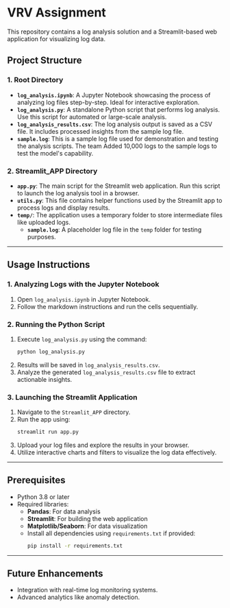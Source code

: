 # VRV Assignment

This repository contains a log analysis solution and a Streamlit-based web application for visualizing log data.

## Project Structure

### 1. Root Directory
- **`log_analysis.ipynb`**: A Jupyter Notebook showcasing the process of analyzing log files step-by-step. Ideal for interactive exploration.
- **`log_analysis.py`**: A standalone Python script that performs log analysis. Use this script for automated or large-scale analysis.
- **`log_analysis_results.csv`**: The log analysis output is saved as a CSV file. It includes processed insights from the sample log file.
- **`sample.log`**: This is a sample log file used for demonstration and testing the analysis scripts. The team Added 10,000 logs to the sample logs to test the model's capability.

### 2. Streamlit_APP Directory
- **`app.py`**: The main script for the Streamlit web application. Run this script to launch the log analysis tool in a browser.
- **`utils.py`**: This file contains helper functions used by the Streamlit app to process logs and display results.
- **`temp/`**: The application uses a temporary folder to store intermediate files like uploaded logs.
  - **`sample.log`**: A placeholder log file in the `temp` folder for testing purposes.

---

## Usage Instructions

### 1. Analyzing Logs with the Jupyter Notebook
1. Open `log_analysis.ipynb` in Jupyter Notebook.
2. Follow the markdown instructions and run the cells sequentially.

### 2. Running the Python Script
1. Execute `log_analysis.py` using the command:
   ```bash
   python log_analysis.py
2. Results will be saved in `log_analysis_results.csv`.
3. Analyze the generated `log_analysis_results.csv` file to extract actionable insights.

### 3. Launching the Streamlit Application
1. Navigate to the `Streamlit_APP` directory.
2. Run the app using:
   ```bash
   streamlit run app.py
   ```
3. Upload your log files and explore the results in your browser.
4. Utilize interactive charts and filters to visualize the log data effectively.

---

## Prerequisites
- Python 3.8 or later
- Required libraries:
  - **Pandas**: For data analysis
  - **Streamlit**: For building the web application
  - **Matplotlib/Seaborn**: For data visualization
  - Install all dependencies using `requirements.txt` if provided:
    ```bash
    pip install -r requirements.txt
    ```

---

## Future Enhancements
- Integration with real-time log monitoring systems.
- Advanced analytics like anomaly detection.

